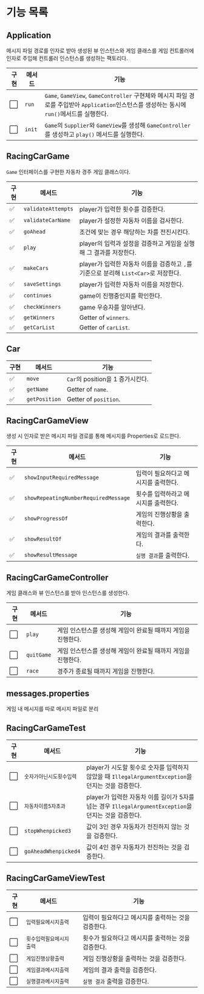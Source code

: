 # 기능 목록

## Application

메시지 파일 경로를 인자로 받아 생성된 뷰 인스턴스와 게임 클래스를 게임 컨트롤러에 인자로 주입해 컨트롤러 인스턴스를 생성하는 팩토리다.

| 구현                   | 메서드    | 기능                                                                                                      |
|----------------------|--------|---------------------------------------------------------------------------------------------------------|
| :white_large_square: | `run`  | `Game`, `GameView`, `GameController` 구현체와 메시지 파일 경로를 주입받아 `Application`인스턴스를 생성하는 동시에 `run()`메서드를 실행한다. |
| :white_large_square: | `init` | `Game`의 `Supplier`와 `GameView`를 생성해 `GameController`를 생성하고 `play()` 메서드를 실행한다.                          |

## RacingCarGame

`Game` 인터페이스를 구현한 자동차 경주 게임 클래스이다.

| 구현                 | 메서드                | 기능                                                        |
|--------------------|--------------------|-----------------------------------------------------------|
| :white_check_mark: | `validateAttempts` | player가 입력한 횟수를 검증한다.                                     |
| :white_check_mark: | `validateCarName`  | player가 설정한 자동차 이름을 검사한다.                                 |
| :white_check_mark: | `goAhead`          | 조건에 맞는 경우 해당하는 차를 전진시킨다.                                  |
| :white_check_mark: | `play`             | player의 입력과 설정을 검증하고 게임을 실행해 그 결과를 저장한다.                  |
| :white_check_mark: | `makeCars`         | player가 입력한 자동차 이름을 검증하고 `,`를 기준으로 분리해 `List<Car>`로 저장한다. |
| :white_check_mark: | `saveSettings`     | player가 입력한 자동차 이름을 저장한다.                                 |
| :white_check_mark: | `continues`        | game이 진행중인지를 확인한다.                                        |
| :white_check_mark: | `checkWinners`     | game 우승자를 알아낸다.                                           |
| :white_check_mark: | `getWinners`       | Getter of `winners`.                                      |
| :white_check_mark: | `getCarList`       | Getter of `carList`.                                      |

## Car

| 구현                 | 메서드           | 기능                        |
|--------------------|---------------|---------------------------|
| :white_check_mark: | `move`        | `Car`의 position을 1 증가시킨다. |
| :white_check_mark: | `getName`     | Getter of `name`.         |
| :white_check_mark: | `getPosition` | Getter of `position`.     |

## RacingCarGameView

생성 시 인자로 받은 메시지 파일 경로를 통해 메시지를 Properties로 로드한다.

| 구현                 | 메서드                                  | 기능                   |
|--------------------|--------------------------------------|----------------------|
| :white_check_mark: | `showInputRequiredMessage`           | 입력이 필요하다고 메시지를 출력한다. |
| :white_check_mark: | `showRepeatingNumberRequiredMessage` | 횟수를 입력하라고 메시지를 출력한다. |
| :white_check_mark: | `showProgressOf`                     | 게임의 진행상황을 출력한다.      |
| :white_check_mark: | `showResultOf`                       | 게임의 결과를 출력한다.        |
| :white_check_mark: | `showResultMessage`                  | `실행 결과`를 출력한다.       |

## RacingCarGameController

게임 클래스와 뷰 인스턴스를 받아 인스턴스를 생성한다.

| 구현                   | 메서드        | 기능                                 |
|----------------------|------------|------------------------------------|
| :white_large_square: | `play`     | 게임 인스턴스를 생성해 게임이 완료될 때까지 게임을 진행한다. |
| :white_large_square: | `quitGame` | 게임 인스턴스를 생성해 게임이 완료될 때까지 게임을 진행한다. |
| :white_large_square: | `race`     | 경주가 종료될 때까지 게임을 진행한다.              |

## messages.properties

게임 내 메시지를 따로 메시지 파일로 분리

## RacingCarGameTest

| 구현                   | 메서드                  | 기능                                                                        |
|----------------------|----------------------|---------------------------------------------------------------------------|
| :white_large_square: | `숫자가아닌시도횟수입력`        | player가 시도할 횟수로 숫자를 입력하지 않았을 때 `IllegalArgumentException`을 던지는 것을 검증한다.   |
| :white_large_square: | `자동차이름5자초과`          | player가 입력한 자동차 이름 길이가 5자를 넘는 경우 `IllegalArgumentException`을 던지는 것을 검증한다. |
| :white_large_square: | `stopWhenpicked3`    | 값이 3인 경우 자동차가 전진하지 않는 것을 검증한다.                                            |
| :white_large_square: | `goAheadWhenpicked4` | 값이 4인 경우 자동차가 전진하는 것을 검증한다.                                               |

## RacingCarGameViewTest

| 구현                   | 메서드           |     | 기능                           |
|----------------------|---------------|:----|------------------------------|
| :white_large_square: | `입력필요메시지출력`   |     | 입력이 필요하다고 메시지를 출력하는 것을 검증한다. |
| :white_large_square: | `횟수입력필요메시지출력` |     | 횟수가 필요하다고 메시지를 출력하는 것을 검증한다. |
| :white_large_square: | `게임진행상황출력`    |     | 게임 진행상황을 출력하는 것을 검증한다.       |
| :white_large_square: | `게임결과메시지출력`   |     | 게임의 결과 출력을 검증한다.             |
| :white_large_square: | `실행결과메시지출력`   |     | `실행 결과` 출력을 검증한다.            |
